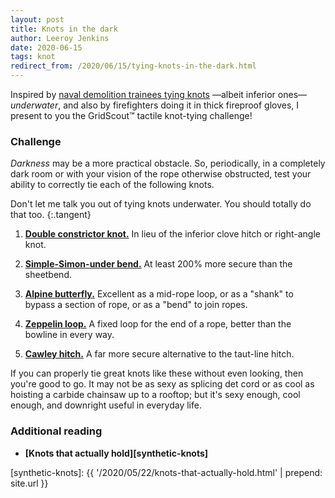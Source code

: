 ```yaml
---
layout: post
title: Knots in the dark
author: Leeroy Jenkins
date: 2020-06-15
tags: knot
redirect_from: /2020/06/15/tying-knots-in-the-dark.html
---
```


Inspired by [naval demolition trainees tying knots][underwater-test] —albeit
inferior ones— _underwater_, and also by firefighters doing it in thick fireproof
gloves, I present to you the GridScout™ tactile knot-tying challenge!


### Challenge

_Darkness_ may be a more practical obstacle. So, periodically, in a completely
dark room or with your vision of the rope otherwise obstructed, test your
ability to correctly tie each of the following knots.

Don't let me talk you out of tying knots underwater. You should totally do that too.
{:.tangent}

1. **[Double constrictor knot.][double-constrictor]**
In lieu of the inferior clove hitch or right-angle knot.

2. **[Simple-Simon-under bend.][simple-simon-under]**
At least 200% more secure than the sheetbend.

3. **[Alpine butterfly.][butterfly-loop]**
Excellent as a mid-rope loop, or as a "shank" to bypass a section of rope, or
as a "bend" to join ropes.

4. **[Zeppelin loop.][zeppelin-loop]**
A fixed loop for the end of a rope, better than the bowline in every way.

5. **[Cawley hitch.][cawley-hitch]**
A far more secure alternative to the taut-line hitch.

If you can properly tie great knots like these without even looking, then
you're good to go. It may not be as sexy as splicing det cord or as cool as
hoisting a carbide chainsaw up to a rooftop; but it's sexy enough, cool enough,
and downright useful in everyday life.


### Additional reading
- **[Knots that actually hold][synthetic-knots]**


[synthetic-knots]:    {{ '/2020/05/22/knots-that-actually-hold.html' | prepend: site.url }}

[butterfly-loop]:       https://www.netknots.com/rope_knots/butterfly-knot
[cawley-hitch]:       https://en.wikipedia.org/wiki/Adjustable_grip_hitch
[double-constrictor]:   https://captnmike.com/2011/10/15/double-constrictor/
[simple-simon-under]: https://en.wikipedia.org/wiki/Simple_Simon_under
[underwater-test]:      https://www.itstactical.com/skillcom/knots/how-to-tie-knots-like-a-navy-seal-underwater/
[zeppelin-loop]:        https://notableknotindex.webs.com/zeppelinloop.html
